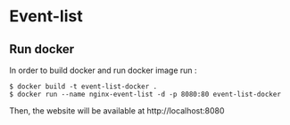 # Event-list

## Run docker

In order to build docker and run docker image run :

```
$ docker build -t event-list-docker .
$ docker run --name nginx-event-list -d -p 8080:80 event-list-docker
```

Then, the website will be available at http://localhost:8080
